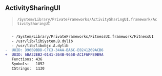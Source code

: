 ## ActivitySharingUI

> `/System/Library/PrivateFrameworks/ActivitySharingUI.framework/ActivitySharingUI`

```diff

   - /System/Library/PrivateFrameworks/FitnessUI.framework/FitnessUI
   - /usr/lib/libSystem.B.dylib
   - /usr/lib/libobjc.A.dylib
-  UUID: D96B9BDD-CFC3-34AA-BA6C-E0241269ACB6
+  UUID: 6BA32EB2-0141-364B-9658-AC1F6FFE9B9A
   Functions: 436
   Symbols:   1852
   CStrings:  1130

```
